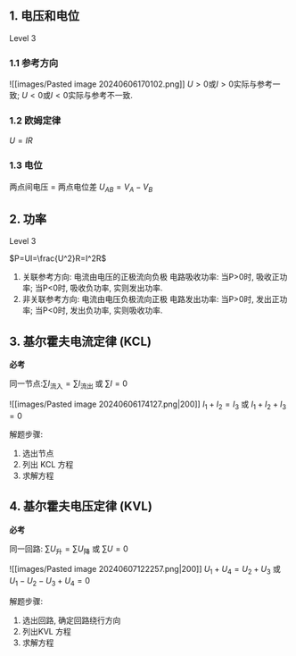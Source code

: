 
## 1. 电压和电位
Level 3

### 1.1 参考方向

![[images/Pasted image 20240606170102.png]]
$U>0$或$I>0$实际与参考一致;
$U<0$或$I<0$实际与参考不一致.

### 1.2 欧姆定律

$U=IR$

### 1.3 电位

两点间电压 = 两点电位差
$U_{AB} =V_A - V_B$

## 2. 功率
Level 3

$P=UI=\frac{U^2}R=I^2R$


1. 关联参考方向: 电流由电压的正极流向负极
    电路吸收功率: 
        当P>0时, 吸收正功率;
        当P<0时, 吸收负功率, 实则发出功率. 
2. 非关联参考方向: 电流由电压负极流向正极
    电路发出功率:
        当P>0时, 发出正功率;
        当P<0时, 发出负功率, 实则吸收功率. 

## 3. 基尔霍夫电流定律 (KCL)
**必考**

同一节点:$\sum I_\text{流入}=\sum I_\text{流出 }{\text{或 }\sum I=0}$

![[images/Pasted image 20240606174127.png|200]]
$I_1+I_2=I_3$ 或 $I_1+I_2+I_3=0$

解题步骤:
1. 选出节点
2. 列出 KCL 方程
3. 求解方程

## 4. 基尔霍夫电压定律 (KVL)
**必考**

同一回路: $\sum U_\text{升}=\sum U_\text{降}{\text{ 或 }\sum U=0}$

![[images/Pasted image 20240607122257.png|200]]
$U_1+U_4=U_2+U_3$  或 $U_1-U_2-U_3+U_4=0$

解题步骤:
1. 选出回路, 确定回路绕行方向
2. 列出KVL 方程
3. 求解方程

